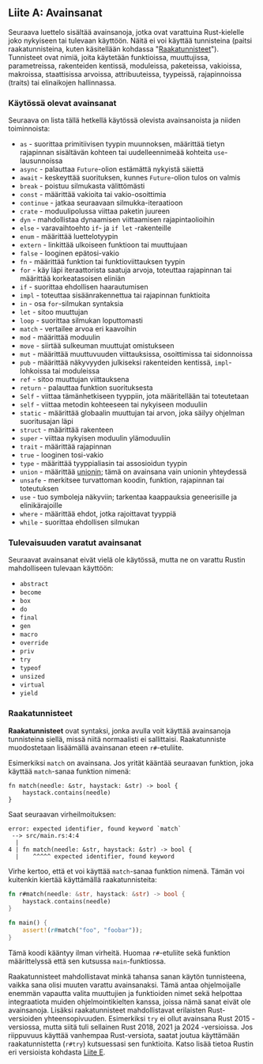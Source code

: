 ## Liite A: Avainsanat

Seuraava luettelo sisältää avainsanoja, jotka ovat varattuina Rust-kielelle joko nykyiseen tai tulevaan käyttöön. Näitä ei voi käyttää tunnisteina (paitsi raakatunnisteina, kuten käsitellään kohdassa "[Raakatunnisteet][raw-identifiers]<!-- ignore -->").  
Tunnisteet ovat nimiä, joita käytetään funktioissa, muuttujissa, parametreissa, rakenteiden kentissä, moduleissa, paketeissa, vakioissa, makroissa, staattisissa arvoissa, attribuuteissa, tyypeissä, rajapinnoissa (traits) tai elinaikojen hallinnassa.

[raw-identifiers]: #raw-identifiers

### Käytössä olevat avainsanat

Seuraava on lista tällä hetkellä käytössä olevista avainsanoista ja niiden toiminnoista:

- `as` - suorittaa primitiivisen tyypin muunnoksen, määrittää tietyn rajapinnan sisältävän kohteen tai uudelleennimeää kohteita `use`-lausunnoissa  
- `async` - palauttaa `Future`-olion estämättä nykyistä säiettä  
- `await` - keskeyttää suorituksen, kunnes `Future`-olion tulos on valmis  
- `break` - poistuu silmukasta välittömästi  
- `const` - määrittää vakioita tai vakio-osoittimia  
- `continue` - jatkaa seuraavaan silmukka-iteraatioon  
- `crate` - moduulipolussa viittaa paketin juureen  
- `dyn` - mahdollistaa dynaamisen viittaamisen rajapintaolioihin  
- `else` - varavaihtoehto `if`- ja `if let` -rakenteille  
- `enum` - määrittää luettelotyypin  
- `extern` - linkittää ulkoiseen funktioon tai muuttujaan  
- `false` - looginen epätosi-vakio  
- `fn` - määrittää funktion tai funktioviittauksen tyypin  
- `for` - käy läpi iteraattorista saatuja arvoja, toteuttaa rajapinnan tai määrittää korkeatasoisen eliniän  
- `if` - suorittaa ehdollisen haarautumisen  
- `impl` - toteuttaa sisäänrakennettua tai rajapinnan funktioita  
- `in` - osa `for`-silmukan syntaksia  
- `let` - sitoo muuttujan  
- `loop` - suorittaa silmukan loputtomasti  
- `match` - vertailee arvoa eri kaavoihin  
- `mod` - määrittää moduulin  
- `move` - siirtää sulkeuman muuttujat omistukseen  
- `mut` - määrittää muuttuvuuden viittauksissa, osoittimissa tai sidonnoissa  
- `pub` - määrittää näkyvyyden julkiseksi rakenteiden kentissä, `impl`-lohkoissa tai moduleissa  
- `ref` - sitoo muuttujan viittauksena  
- `return` - palauttaa funktion suorituksesta  
- `Self` - viittaa tämänhetkiseen tyyppiin, jota määritellään tai toteutetaan  
- `self` - viittaa metodin kohteeseen tai nykyiseen moduuliin  
- `static` - määrittää globaalin muuttujan tai arvon, joka säilyy ohjelman suoritusajan läpi  
- `struct` - määrittää rakenteen  
- `super` - viittaa nykyisen moduulin ylämoduuliin  
- `trait` - määrittää rajapinnan  
- `true` - looginen tosi-vakio  
- `type` - määrittää tyyppialiasin tai assosioidun tyypin  
- `union` - määrittää [unionin][union]<!-- ignore -->; tämä on avainsana vain unionin yhteydessä  
- `unsafe` - merkitsee turvattoman koodin, funktion, rajapinnan tai toteutuksen  
- `use` - tuo symboleja näkyviin; tarkentaa kaappauksia geneerisille ja elinikärajoille  
- `where` - määrittää ehdot, jotka rajoittavat tyyppiä  
- `while` - suorittaa ehdollisen silmukan  

[union]: ../reference/items/unions.html

### Tulevaisuuden varatut avainsanat

Seuraavat avainsanat eivät vielä ole käytössä, mutta ne on varattu Rustin mahdolliseen tulevaan käyttöön:

- `abstract`
- `become`
- `box`
- `do`
- `final`
- `gen`
- `macro`
- `override`
- `priv`
- `try`
- `typeof`
- `unsized`
- `virtual`
- `yield`

### Raakatunnisteet

**Raakatunnisteet** ovat syntaksi, jonka avulla voit käyttää avainsanoja tunnisteina siellä, missä niitä normaalisti ei sallittaisi. Raakatunniste muodostetaan lisäämällä avainsanan eteen `r#`-etuliite.

Esimerkiksi `match` on avainsana. Jos yrität kääntää seuraavan funktion, joka käyttää `match`-sanaa funktion nimenä:

```rust,ignore,does_not_compile
fn match(needle: &str, haystack: &str) -> bool {
    haystack.contains(needle)
}
```

Saat seuraavan virheilmoituksen:

```text
error: expected identifier, found keyword `match`
 --> src/main.rs:4:4
  |
4 | fn match(needle: &str, haystack: &str) -> bool {
  |    ^^^^^ expected identifier, found keyword
```

Virhe kertoo, että et voi käyttää `match`-sanaa funktion nimenä. Tämän voi kuitenkin kiertää käyttämällä raakatunnisteita:

```rust
fn r#match(needle: &str, haystack: &str) -> bool {
    haystack.contains(needle)
}

fn main() {
    assert!(r#match("foo", "foobar"));
}
```

Tämä koodi kääntyy ilman virheitä. Huomaa `r#`-etuliite sekä funktion määrittelyssä että sen kutsussa `main`-funktiossa.

Raakatunnisteet mahdollistavat minkä tahansa sanan käytön tunnisteena, vaikka sana olisi muuten varattu avainsanaksi. Tämä antaa ohjelmoijalle enemmän vapautta valita muuttujien ja funktioiden nimet sekä helpottaa integraatiota muiden ohjelmointikielten kanssa, joissa nämä sanat eivät ole avainsanoja. Lisäksi raakatunnisteet mahdollistavat erilaisten Rust-versioiden yhteensopivuuden. Esimerkiksi `try` ei ollut avainsana Rust 2015 -versiossa, mutta siitä tuli sellainen Rust 2018, 2021 ja 2024 -versioissa. Jos riippuvuus käyttää vanhempaa Rust-versiota, saatat joutua käyttämään raakatunnistetta (`r#try`) kutsuessasi sen funktioita. Katso lisää tietoa Rustin eri versioista kohdasta [Liite E][appendix-e]<!-- ignore -->.

[appendix-e]: appendix-05-editions.html
